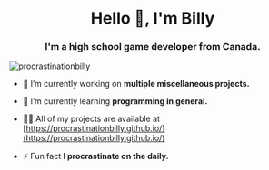 <h1 align="center">Hello 👋, I'm Billy</h1>
<h3 align="center">I'm a high school game developer from Canada.</h3>

<p align="left"> <img src="https://komarev.com/ghpvc/?username=procrastinationbilly&label=Profile%20views&color=0e75b6&style=flat" alt="procrastinationbilly" /> </p>

- 🔭 I’m currently working on **multiple miscellaneous projects.**

- 🌱 I’m currently learning **programming in general.**

- 👨‍💻 All of my projects are available at [https://procrastinationbilly.github.io/](https://procrastinationbilly.github.io/)

- ⚡ Fun fact **I procrastinate on the daily.**


